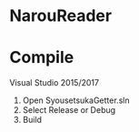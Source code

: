 # NarouReader


# Compile
Visual Studio 2015/2017
 1. Open SyousetsukaGetter.sln
 2. Select Release or Debug
 3. Build
